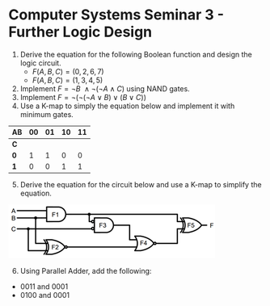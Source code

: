 # Computer Systems Seminar 3 - Further Logic Design

<script>
MathJax = {
  tex: {
    inlineMath: [['$', '$'], ['\\(', '\\)']]
  },
  svg: {
    fontCache: 'global'
  }
};
</script>
<script type="text/javascript" id="MathJax-script" async
  src="https://cdn.jsdelivr.net/npm/mathjax@3/es5/tex-svg.js">
</script>

1. Derive the equation for the following Boolean function and design the logic circuit.
   - $F(A,B,C)=(0,2,6,7)$
   - $F(A,B,C)=(1,3,4,5)$
2. Implement $F=¬B\ \land ¬(¬A \land C)$ using NAND gates.
3. Implement $F = ¬(¬(¬A \lor B) \lor (B \lor C))$
4. Use a K-map to simply the equation below and implement it with minimum gates.

| AB    | 00   | 01   | 10   | 11   |
| ----- | ---- | ---- | ---- | ---- |
| **C** |      |      |      |      |
| **0** | 1    | 1    | 0    | 0    |
| **1** | 0    | 0    | 1    | 1    |

5. Derive the equation for the circuit below and use a K-map to simplify the equation.

![Logic circuit](diagram.png)

6. Using Parallel Adder, add the following:

- 0011 and 0001
- 0100 and 0001

